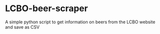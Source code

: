 # LCBO-beer-scraper
A simple python script to get information on beers from the LCBO website and save as CSV
